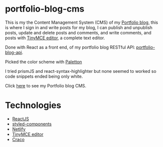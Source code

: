 # portfolio-blog-cms

This is my the Content Management System (CMS) of my [Portfolio blog](https://lopezaxel.netlify.app/blog), 
this is where I sign in and write posts for my blog, I can publish and unpublish 
posts, update and delete posts and comments, and write comments, and posts with 
[TinyMCE editor](https://www.tiny.cloud/docs/tinymce/6/), a complete text editor.

Done with React as a front end, of my portfolio blog RESTful API: [portfolio-blog-api](https://github.com/lopezac/portfolio-blog-api).

Picked the color scheme with [Paletton](https://paletton.com/)

I tried prismJS and react-syntax-highlighter but none seemed to worked so code snippets ended being only white.

Click [here](https://lopezaxel-blog-cms.netlify.app/) to see my Portfolio blog CMS.

# Technologies

- [ReactJS](https://reactjs.org/)
- [styled-components](https://styled-components.com/)
- [Netlify](https://www.netlify.com/)
- [TinyMCE editor](https://www.tiny.cloud/docs/tinymce/6/)
- [Craco](https://github.com/dilanx/craco)

